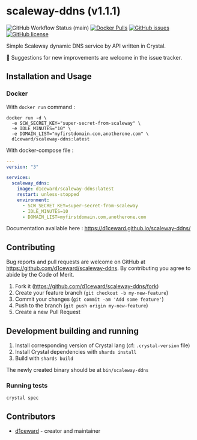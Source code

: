 # scaleway-ddns (v1.1.1)
![GitHub Workflow Status (main)](https://github.com/d1ceward/scaleway-ddns/actions/workflows/main.yml/badge.svg?branch=master)
[![Docker Pulls](https://img.shields.io/docker/pulls/d1ceward/scaleway-ddns.svg)](https://hub.docker.com/r/d1ceward/scaleway-ddns)
[![GitHub issues](https://img.shields.io/github/issues/d1ceward/scaleway-ddns)](https://github.com/d1ceward/scaleway-ddns/issues)
[![GitHub license](https://img.shields.io/github/license/d1ceward/scaleway-ddns)](https://github.com/d1ceward/scaleway-ddns/blob/master/LICENSE)

Simple Scaleway dynamic DNS service by API written in Crystal.

:rocket: Suggestions for new improvements are welcome in the issue tracker.

## Installation and Usage

### Docker

With `docker run` command :
```shell
docker run -d \
  -e SCW_SECRET_KEY="super-secret-from-scaleway" \
  -e IDLE_MINUTES="10" \
  -e DOMAIN_LIST="myfirstdomain.com,anotherone.com" \
  d1ceward/scaleway-ddns:latest
```

With docker-compose file :
```yaml
---
version: "3"

services:
  scaleway_ddns:
    image: d1ceward/scaleway-ddns:latest
    restart: unless-stopped
    environment:
      - SCW_SECRET_KEY=super-secret-from-scaleway
      - IDLE_MINUTES=10
      - DOMAIN_LIST=myfirstdomain.com,anotherone.com
```

Documentation available here : https://d1ceward.github.io/scaleway-ddns/

## Contributing

Bug reports and pull requests are welcome on GitHub at https://github.com/d1ceward/scaleway-ddns. By contributing you agree to abide by the Code of Merit.

1. Fork it (<https://github.com/d1ceward/scaleway-ddns/fork>)
2. Create your feature branch (`git checkout -b my-new-feature`)
3. Commit your changes (`git commit -am 'Add some feature'`)
4. Push to the branch (`git push origin my-new-feature`)
5. Create a new Pull Request

## Development building and running

1. Install corresponding version of Crystal lang (cf: `.crystal-version` file)
2. Install Crystal dependencies with `shards install`
3. Build with `shards build`

The newly created binary should be at `bin/scaleway-ddns`

### Running tests

```shell
crystal spec
```

## Contributors

- [d1ceward](https://github.com/d1ceward) - creator and maintainer

